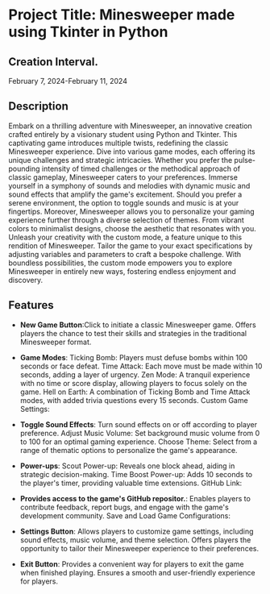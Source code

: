 # Project Title: Minesweeper made using Tkinter in Python

## Creation Interval.
February 7, 2024-February 11, 2024

## Description
Embark on a thrilling adventure with Minesweeper, an innovative creation crafted entirely by a visionary student using Python and Tkinter. This captivating game introduces multiple twists, redefining the classic Minesweeper experience. Dive into various game modes, each offering its unique challenges and strategic intricacies. Whether you prefer the pulse-pounding intensity of timed challenges or the methodical approach of classic gameplay, Minesweeper caters to your preferences.
Immerse yourself in a symphony of sounds and melodies with dynamic music and sound effects that amplify the game's excitement. Should you prefer a serene environment, the option to toggle sounds and music is at your fingertips. Moreover, Minesweeper allows you to personalize your gaming experience further through a diverse selection of themes. From vibrant colors to minimalist designs, choose the aesthetic that resonates with you.
Unleash your creativity with the custom mode, a feature unique to this rendition of Minesweeper. Tailor the game to your exact specifications by adjusting variables and parameters to craft a bespoke challenge. With boundless possibilities, the custom mode empowers you to explore Minesweeper in entirely new ways, fostering endless enjoyment and discovery.

## Features

- **New Game Button**:Click to initiate a classic Minesweeper game.
Offers players the chance to test their skills and strategies in the traditional Minesweeper format.

- **Game Modes**:
Ticking Bomb: Players must defuse bombs within 100 seconds or face defeat.
Time Attack: Each move must be made within 10 seconds, adding a layer of urgency.
Zen Mode: A tranquil experience with no time or score display, allowing players to focus solely on the game.
Hell on Earth: A combination of Ticking Bomb and Time Attack modes, with added trivia questions every 15 seconds.
Custom Game Settings:

- **Toggle Sound Effects**: Turn sound effects on or off according to player preference.
Adjust Music Volume: Set background music volume from 0 to 100 for an optimal gaming experience.
Choose Theme: Select from a range of thematic options to personalize the game's appearance.

- **Power-ups**:
Scout Power-up: Reveals one block ahead, aiding in strategic decision-making.
Time Boost Power-up: Adds 10 seconds to the player's timer, providing valuable time extensions.
GitHub Link:

- **Provides access to the game's GitHub repositor.**:
Enables players to contribute feedback, report bugs, and engage with the game's development community.
Save and Load Game Configurations:

- **Settings Button**:
Allows players to customize game settings, including sound effects, music volume, and theme selection.
Offers players the opportunity to tailor their Minesweeper experience to their preferences.

- **Exit Button**:
Provides a convenient way for players to exit the game when finished playing.
Ensures a smooth and user-friendly experience for players.
